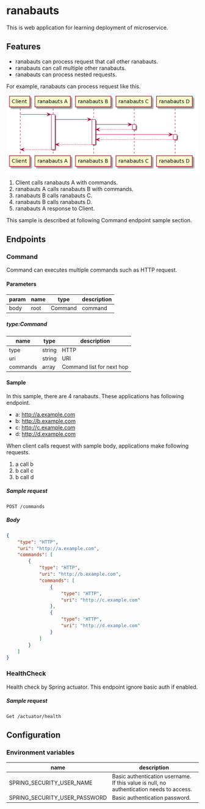 # ranabauts
This is web application for learning deployment of microservice.

## Features

* ranabauts can process request that call other ranabauts.
* ranabauts can call multiple other ranabauts.
* ranabauts can process nested requests. 

For example, ranabauts can process request like this.

![sample](./doc/sample.png)

1. Client calls ranabauts A with commands.
2. ranabauts A calls ranabauts B with commands.
3. ranabauts B calls ranabauts C.
4. ranabauts B calls ranabauts D.
5. ranabauts A response to Client.

This sample is described at following Command endpoint sample section.

## Endpoints

### Command

Command can executes multiple commands such as HTTP request.

#### Parameters

| param | name | type | description |
| --- | --- | --- | --- |
| body | root | Command | command |

##### type:Command

| name | type | description |
| --- | --- | --- |
| type | string | HTTP |
| uri | string | URI |
| commands | array<Command> | Command list for next hop |

#### Sample

In this sample, there are 4 ranabauts.
These applications has following endpoint.
 
* a: http://a.example.com
* b: http://b.example.com
* c: http://c.example.com
* d: http://d.example.com

When client calls request with sample body, applications make following requests. 

1. a call b
2. b call c
3. b call d

##### Sample request
```
POST /commands
```

##### Body
```json
{
    "type": "HTTP",
    "uri": "http://a.example.com",
    "commands": [
        {
            "type": "HTTP",
            "uri": "http://b.example.com",
            "commands": [
                {
                    "type": "HTTP",
                    "uri": "http://c.example.com"
                },
                {
                    "type": "HTTP",
                    "uri": "http://d.example.com"
                }
            ]
        }
    ]
}
```

### HealthCheck

Health check by Spring actuator.
This endpoint ignore basic auth if enabled.

##### Sample request

```
Get /actuator/health
```

## Configuration
### Environment variables

| name | description |
| ---- | ----------- |
| SPRING_SECURITY_USER_NAME | Basic authentication username. If this value is null, no authentication needs to access.|
| SPRING_SECURITY_USER_PASSWORD | Basic authentication password. |
